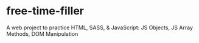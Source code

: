 # free-time-filler
A web project to practice HTML, SASS, &amp; JavaScript: JS Objects, JS Array Methods, DOM Manipulation
